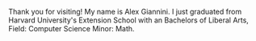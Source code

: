 Thank you for visiting! My name is Alex Giannini. I just graduated from Harvard University's Extension School
 with an Bachelors of Liberal Arts, Field: Computer Science Minor: Math.

